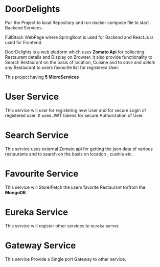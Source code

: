 # DoorDelights

Pull the Project to local Repository and run docker compose file to start Backend Services.

FullStack WebPage where SpringBoot is used for Backend and ReactJs is used for Frontend.

DoorDelights is a web platform which uses **Zomato Api** for collecting Restaurant details and Display on Browser. It also provide functionality to Search Restaurant on the basis of location, Cuisine and to _save_ and _delete_ any Restaurant to users favourite list for registered User.

This project having **5 MicroServices** 

# User Service
This service will user for registering new User and for secure Login of registered user. It uses JWT tokens for secure Authorization of User.

# Search Service
This service uses external Zomato api for getting the json data of various restaurants and to search on the basis on location , cusinie etc.

# Favourite Service
This service will Store/Fetch the users favorite Restaurant to/from the **MongoDB**.

# Eureka Service
This service will register other services to eureka server.

# Gateway Service
This service Provide a Single port Gateway to other service.
